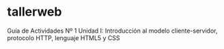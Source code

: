 # tallerweb
Guía de Actividades Nº 1
Unidad I: Introducción al modelo cliente-servidor, protocolo HTTP, lenguaje HTML5 y
CSS
